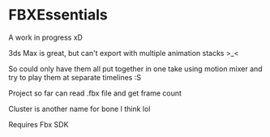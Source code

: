 # FBXEssentials
A work in progress xD

3ds Max is great, but can't export with multiple animation stacks >_<

So could only have them all put together in one take using motion mixer and try to play them at separate timelines :S

Project so far can read .fbx file and get frame count

Cluster is another name for bone I think lol

Requires Fbx SDK
